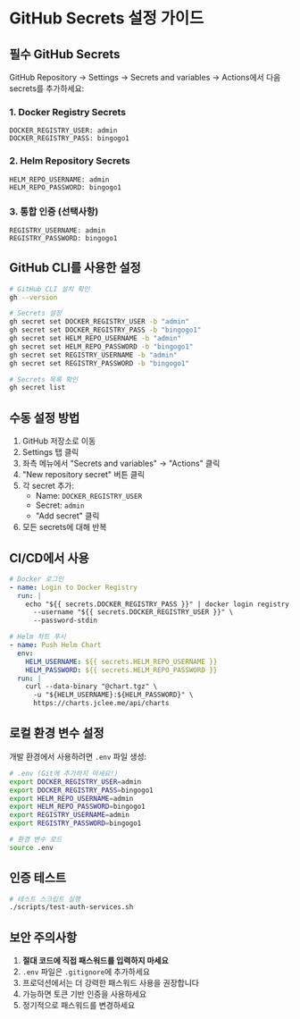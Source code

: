# GitHub Secrets 설정 가이드

## 필수 GitHub Secrets

GitHub Repository → Settings → Secrets and variables → Actions에서 다음 secrets를 추가하세요:

### 1. Docker Registry Secrets
```
DOCKER_REGISTRY_USER: admin
DOCKER_REGISTRY_PASS: bingogo1
```

### 2. Helm Repository Secrets
```
HELM_REPO_USERNAME: admin
HELM_REPO_PASSWORD: bingogo1
```

### 3. 통합 인증 (선택사항)
```
REGISTRY_USERNAME: admin
REGISTRY_PASSWORD: bingogo1
```

## GitHub CLI를 사용한 설정

```bash
# GitHub CLI 설치 확인
gh --version

# Secrets 설정
gh secret set DOCKER_REGISTRY_USER -b "admin"
gh secret set DOCKER_REGISTRY_PASS -b "bingogo1"
gh secret set HELM_REPO_USERNAME -b "admin"
gh secret set HELM_REPO_PASSWORD -b "bingogo1"
gh secret set REGISTRY_USERNAME -b "admin"
gh secret set REGISTRY_PASSWORD -b "bingogo1"

# Secrets 목록 확인
gh secret list
```

## 수동 설정 방법

1. GitHub 저장소로 이동
2. Settings 탭 클릭
3. 좌측 메뉴에서 "Secrets and variables" → "Actions" 클릭
4. "New repository secret" 버튼 클릭
5. 각 secret 추가:
   - Name: `DOCKER_REGISTRY_USER`
   - Secret: `admin`
   - "Add secret" 클릭
6. 모든 secrets에 대해 반복

## CI/CD에서 사용

```yaml
# Docker 로그인
- name: Login to Docker Registry
  run: |
    echo "${{ secrets.DOCKER_REGISTRY_PASS }}" | docker login registry.jclee.me \
      --username "${{ secrets.DOCKER_REGISTRY_USER }}" \
      --password-stdin

# Helm 차트 푸시
- name: Push Helm Chart
  env:
    HELM_USERNAME: ${{ secrets.HELM_REPO_USERNAME }}
    HELM_PASSWORD: ${{ secrets.HELM_REPO_PASSWORD }}
  run: |
    curl --data-binary "@chart.tgz" \
      -u "${HELM_USERNAME}:${HELM_PASSWORD}" \
      https://charts.jclee.me/api/charts
```

## 로컬 환경 변수 설정

개발 환경에서 사용하려면 `.env` 파일 생성:

```bash
# .env (Git에 추가하지 마세요!)
export DOCKER_REGISTRY_USER=admin
export DOCKER_REGISTRY_PASS=bingogo1
export HELM_REPO_USERNAME=admin
export HELM_REPO_PASSWORD=bingogo1
export REGISTRY_USERNAME=admin
export REGISTRY_PASSWORD=bingogo1

# 환경 변수 로드
source .env
```

## 인증 테스트

```bash
# 테스트 스크립트 실행
./scripts/test-auth-services.sh
```

## 보안 주의사항

1. **절대 코드에 직접 패스워드를 입력하지 마세요**
2. `.env` 파일은 `.gitignore`에 추가하세요
3. 프로덕션에서는 더 강력한 패스워드 사용을 권장합니다
4. 가능하면 토큰 기반 인증을 사용하세요
5. 정기적으로 패스워드를 변경하세요